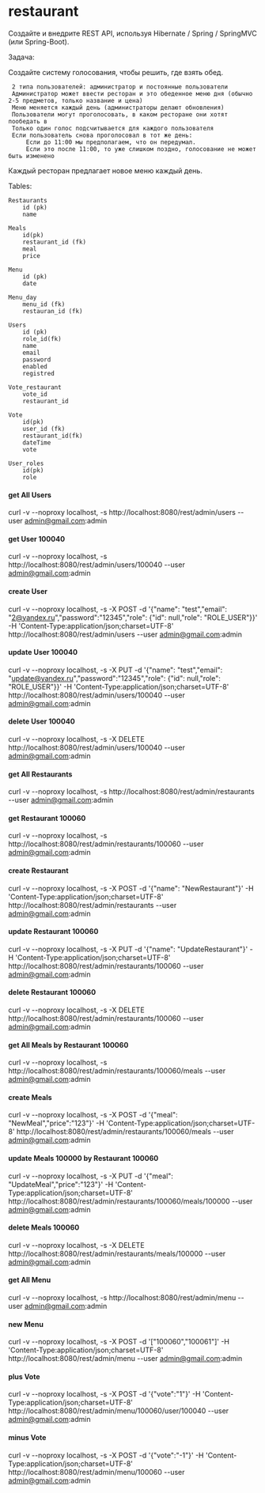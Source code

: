 # restaurant
Создайте и внедрите REST API, используя Hibernate / Spring / SpringMVC (или Spring-Boot).

Задача:

Создайте систему голосования, чтобы решить, где взять обед.

     2 типа пользователей: администратор и постоянные пользователи
     Администратор может ввести ресторан и это обеденное меню дня (обычно 2-5 предметов, только название и цена)
     Меню меняется каждый день (администраторы делают обновления)
     Пользователи могут проголосовать, в каком ресторане они хотят пообедать в
     Только один голос подсчитывается для каждого пользователя
     Если пользователь снова проголосовал в тот же день:
         Если до 11:00 мы предполагаем, что он передумал.
         Если это после 11:00, то уже слишком поздно, голосование не может быть изменено

Каждый ресторан предлагает новое меню каждый день.

Tables:

    Restaurants
        id (pk)
        name
        
    Meals
        id(pk)
        restaurant_id (fk)
        meal
        price
        
    Menu
        id (pk)
        date
        
    Menu_day
        menu_id (fk)
        restauran_id (fk)
        
    Users
        id (pk)
        role_id(fk)
        name
        email
        password
        enabled
        registred
        
    Vote_restaurant
        vote_id
        restaurant_id
        
    Vote
        id(pk)
        user_id (fk)
        restaurant_id(fk)
        dateTime
        vote
        
    User_roles
        id(pk)
        role




#### get All Users
curl -v --noproxy localhost, -s http://localhost:8080/rest/admin/users --user admin@gmail.com:admin
#### get User 100040
curl -v --noproxy localhost, -s http://localhost:8080/rest/admin/users/100040 --user admin@gmail.com:admin
#### create User
curl -v --noproxy localhost, -s -X POST -d '{"name": "test","email": "2@yandex.ru","password":"12345","role": {"id": null,"role": "ROLE_USER"}}' -H 'Content-Type:application/json;charset=UTF-8' http://localhost:8080/rest/admin/users --user admin@gmail.com:admin
#### update User 100040
curl -v --noproxy localhost, -s -X PUT -d '{"name": "test","email": "update@yandex.ru","password":"12345","role": {"id": null,"role": "ROLE_USER"}}' -H 'Content-Type:application/json;charset=UTF-8' http://localhost:8080/rest/admin/users/100040 --user admin@gmail.com:admin
#### delete User 100040
curl -v --noproxy localhost, -s -X DELETE http://localhost:8080/rest/admin/users/100040 --user admin@gmail.com:admin


#### get All Restaurants
curl -v --noproxy localhost, -s http://localhost:8080/rest/admin/restaurants --user admin@gmail.com:admin
#### get Restaurant 100060
curl -v --noproxy localhost, -s http://localhost:8080/rest/admin/restaurants/100060 --user admin@gmail.com:admin
#### create Restaurant
curl -v --noproxy localhost, -s -X POST -d '{"name": "NewRestaurant"}' -H 'Content-Type:application/json;charset=UTF-8' http://localhost:8080/rest/admin/restaurants --user admin@gmail.com:admin
#### update Restaurant 100060
curl -v --noproxy localhost, -s -X PUT -d '{"name": "UpdateRestaurant"}' -H 'Content-Type:application/json;charset=UTF-8' http://localhost:8080/rest/admin/restaurants/100060 --user admin@gmail.com:admin
#### delete Restaurant 100060
curl -v --noproxy localhost, -s -X DELETE http://localhost:8080/rest/admin/restaurants/100060 --user admin@gmail.com:admin


#### get All Meals by Restaurant 100060
curl -v --noproxy localhost, -s http://localhost:8080/rest/admin/restaurants/100060/meals --user admin@gmail.com:admin
#### create Meals
curl -v --noproxy localhost, -s -X POST -d '{"meal": "NewMeal","price":"123"}' -H 'Content-Type:application/json;charset=UTF-8' http://localhost:8080/rest/admin/restaurants/100060/meals --user admin@gmail.com:admin
#### update Meals 100000 by Restaurant 100060
curl -v --noproxy localhost, -s -X PUT -d '{"meal": "UpdateMeal","price":"123"}' -H 'Content-Type:application/json;charset=UTF-8' http://localhost:8080/rest/admin/restaurants/100060/meals/100000 --user admin@gmail.com:admin
#### delete Meals 100060
curl -v --noproxy localhost, -s -X DELETE http://localhost:8080/rest/admin/restaurants/meals/100000 --user admin@gmail.com:admin

#### get All Menu
curl -v --noproxy localhost, -s http://localhost:8080/rest/admin/menu --user admin@gmail.com:admin
#### new Menu
curl -v --noproxy localhost, -s -X POST -d '["100060","100061"]' -H 'Content-Type:application/json;charset=UTF-8' http://localhost:8080/rest/admin/menu --user admin@gmail.com:admin
#### plus Vote
curl -v --noproxy localhost, -s -X POST -d '{"vote":"1"}' -H 'Content-Type:application/json;charset=UTF-8' http://localhost:8080/rest/admin/menu/100060/user/100040 --user admin@gmail.com:admin
#### minus Vote
curl -v --noproxy localhost, -s -X POST -d '{"vote":"-1"}' -H 'Content-Type:application/json;charset=UTF-8' http://localhost:8080/rest/admin/menu/100060 --user admin@gmail.com:admin

